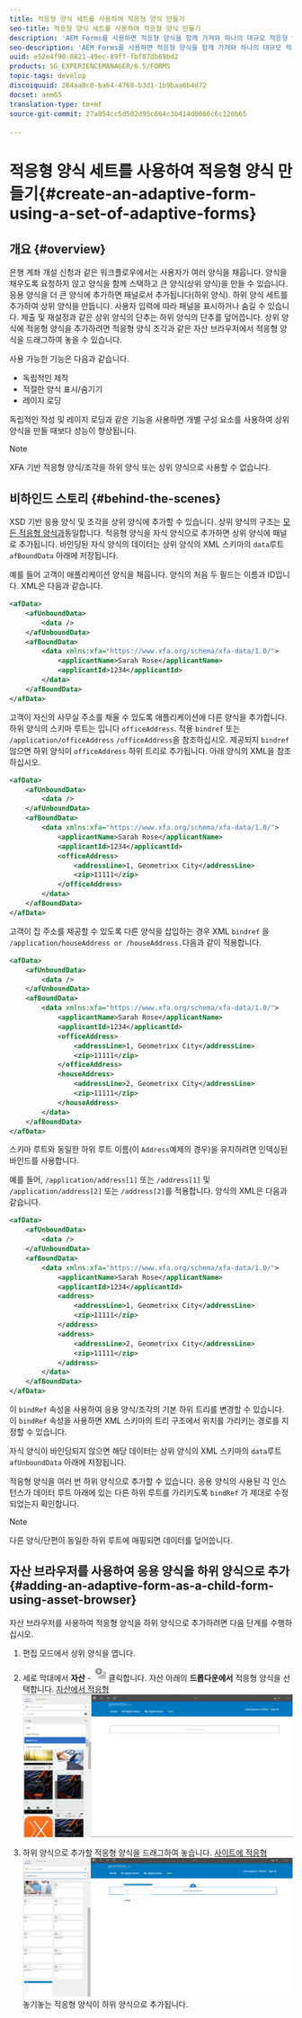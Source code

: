 ```yaml
---
title: 적응형 양식 세트를 사용하여 적응형 양식 만들기
seo-title: 적응형 양식 세트를 사용하여 적응형 양식 만들기
description: 'AEM Forms를 사용하면 적응형 양식을 함께 가져와 하나의 대규모 적응형 양식을 작성하고 해당 기능을 파악할 수 있습니다. '
seo-description: 'AEM Forms를 사용하면 적응형 양식을 함께 가져와 하나의 대규모 적응형 양식을 작성하고 해당 기능을 파악할 수 있습니다. '
uuid: e52e4f90-8821-49ec-89ff-fbf07db69bd2
products: SG_EXPERIENCEMANAGER/6.5/FORMS
topic-tags: develop
discoiquuid: 264aa8c0-ba64-4768-b3d1-1b9baa6b4d72
docset: aem65
translation-type: tm+mt
source-git-commit: 27a054cc5d502d95c664c3b414d0066c6c120b65

---
```



# 적응형 양식 세트를 사용하여 적응형 양식 만들기{#create-an-adaptive-form-using-a-set-of-adaptive-forms}

## 개요 {#overview}

은행 계좌 개설 신청과 같은 워크플로우에서는 사용자가 여러 양식을 채웁니다. 양식을 채우도록 요청하지 않고 양식을 함께 스택하고 큰 양식(상위 양식)을 만들 수 있습니다. 응용 양식을 더 큰 양식에 추가하면 패널로서 추가됩니다(하위 양식). 하위 양식 세트를 추가하여 상위 양식을 만듭니다. 사용자 입력에 따라 패널을 표시하거나 숨길 수 있습니다. 제출 및 재설정과 같은 상위 양식의 단추는 하위 양식의 단추를 덮어씁니다. 상위 양식에 적응형 양식을 추가하려면 적응형 양식 조각과 같은 자산 브라우저에서 적응형 양식을 드래그하여 놓을 수 있습니다.

사용 가능한 기능은 다음과 같습니다.

* 독립적인 제작
* 적절한 양식 표시/숨기기
* 레이지 로딩

독립적인 작성 및 레이지 로딩과 같은 기능을 사용하면 개별 구성 요소를 사용하여 상위 양식을 만들 때보다 성능이 향상됩니다.

>[!NOTE]
>
>XFA 기반 적응형 양식/조각을 하위 양식 또는 상위 양식으로 사용할 수 없습니다.

## 비하인드 스토리 {#behind-the-scenes}

XSD 기반 응용 양식 및 조각을 상위 양식에 추가할 수 있습니다. 상위 양식의 구조는 [모든 적응형 양식과](../../forms/using/prepopulate-adaptive-form-fields.md)동일합니다. 적응형 양식을 자식 양식으로 추가하면 상위 양식에 패널로 추가됩니다. 바인딩된 자식 양식의 데이터는 상위 양식의 XML 스키마의 `data`루트 `afBoundData` 아래에 저장됩니다.

예를 들어 고객이 애플리케이션 양식을 채웁니다. 양식의 처음 두 필드는 이름과 ID입니다. XML은 다음과 같습니다.

```xml
<afData>
    <afUnboundData>
        <data />
    </afUnboundData>
    <afBoundData>
        <data xmlns:xfa="https://www.xfa.org/schema/xfa-data/1.0/">
            <applicantName>Sarah Rose</applicantName>
            <applicantId>1234</applicantId>
        </data>
    </afBoundData>
</afData>
```

고객이 자신의 사무실 주소를 채울 수 있도록 애플리케이션에 다른 양식을 추가합니다. 하위 양식의 스키마 루트는 입니다 `officeAddress`. 적용 `bindref` 또는 `/application/officeAddress` `/officeAddress`을 참조하십시오. 제공되지 `bindref`않으면 하위 양식이 `officeAddress` 하위 트리로 추가됩니다. 아래 양식의 XML을 참조하십시오.

```xml
<afData>
    <afUnboundData>
        <data />
    </afUnboundData>
    <afBoundData>
        <data xmlns:xfa="https://www.xfa.org/schema/xfa-data/1.0/">
            <applicantName>Sarah Rose</applicantName>
            <applicantId>1234</applicantId>
            <officeAddress>
                <addressLine>1, Geometrixx City</addressLine>
                <zip>11111</zip>
            </officeAddress>
        </data>
    </afBoundData>
</afData>
```

고객이 집 주소를 제공할 수 있도록 다른 양식을 삽입하는 경우 XML `bindref` 을 `/application/houseAddress or /houseAddress.`다음과 같이 적용합니다.

```xml
<afData>
    <afUnboundData>
        <data />
    </afUnboundData>
    <afBoundData>
        <data xmlns:xfa="https://www.xfa.org/schema/xfa-data/1.0/">
            <applicantName>Sarah Rose</applicantName>
            <applicantId>1234</applicantId>
            <officeAddress>
                <addressLine>1, Geometrixx City</addressLine>
                <zip>11111</zip>
            </officeAddress>
            <houseAddress>
                <addressLine>2, Geometrixx City</addressLine>
                <zip>11111</zip>
            </houseAddress>
        </data>
    </afBoundData>
</afData>
```

스키마 루트와 동일한 하위 루트 이름(이 `Address`예제의 경우)을 유지하려면 인덱싱된 바인드를 사용합니다.

예를 들어, `/application/address[1]` 또는 `/address[1]` 및 `/application/address[2]` 또는 `/address[2]`를 적용합니다. 양식의 XML은 다음과 같습니다.

```xml
<afData>
    <afUnboundData>
        <data />
    </afUnboundData>
    <afBoundData>
        <data xmlns:xfa="https://www.xfa.org/schema/xfa-data/1.0/">
            <applicantName>Sarah Rose</applicantName>
            <applicantId>1234</applicantId>
            <address>
                <addressLine>1, Geometrixx City</addressLine>
                <zip>11111</zip>
            </address>
            <address>
                <addressLine>2, Geometrixx City</addressLine>
                <zip>11111</zip>
            </address>
        </data>
    </afBoundData>
</afData>
```

이 `bindRef` 속성을 사용하여 응용 양식/조각의 기본 하위 트리를 변경할 수 있습니다. 이 `bindRef` 속성을 사용하면 XML 스키마의 트리 구조에서 위치를 가리키는 경로를 지정할 수 있습니다.

자식 양식이 바인딩되지 않으면 해당 데이터는 상위 양식의 XML 스키마의 `data`루트 `afUnboundData` 아래에 저장됩니다.

적응형 양식을 여러 번 하위 양식으로 추가할 수 있습니다. 응용 양식의 사용된 각 인스턴스가 데이터 루트 아래에 있는 다른 하위 루트를 가리키도록 `bindRef` 가 제대로 수정되었는지 확인합니다.

>[!NOTE]
>
>다른 양식/단편이 동일한 하위 루트에 매핑되면 데이터를 덮어씁니다.

## 자산 브라우저를 사용하여 응용 양식을 하위 양식으로 추가 {#adding-an-adaptive-form-as-a-child-form-using-asset-browser}

자산 브라우저를 사용하여 적응형 양식을 하위 양식으로 추가하려면 다음 단계를 수행하십시오.

1. 편집 모드에서 상위 양식을 엽니다.
1. 세로 막대에서 **자산** - ![브라우저를](assets/assets-browser.png)클릭합니다. 자산 아래의 **드롭다운에서** 적응형 양식을 선택합니다.
   [ 자산에서 적응형 ![양식 선택](assets/asset.png)](assets/asset-1.png)

1. 하위 양식으로 추가할 적응형 양식을 드래그하여 놓습니다.
   [ 사이트에 적응형 ![양식을 드래그하여](assets/drag-drop.png)](assets/drag-drop-1.png)놓기놓는 적응형 양식이 하위 양식으로 추가됩니다.

